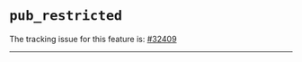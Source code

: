 # `pub_restricted`

The tracking issue for this feature is: [#32409]

[#32409]: https://github.com/rust-lang/rust/issues/32409

------------------------



